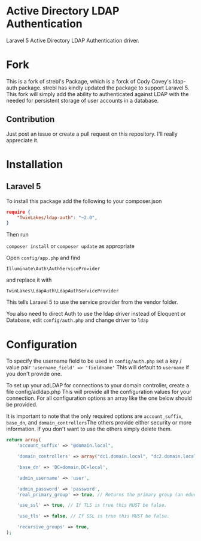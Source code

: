 Active Directory LDAP Authentication
=========

Laravel 5 Active Directory LDAP Authentication driver.

Fork
====

This is a fork of strebl's Package, which is a forck of Cody Covey's ldap-auth package. strebl has kindly updated the package to support
Laravel 5. This fork will simply add the ability to authenticated against LDAP with the needed for persistent storage of user accounts in
a database.

Contribution
------------
Just post an issue or create a pull request on this repository. I'll really appreciate it.

Installation
============

Laravel 5
---------
To install this package add the following to your composer.json

```json
require {
	"TwinLakes/ldap-auth": "~2.0",
}
```

Then run

`composer install` or `composer update` as appropriate

Open `config/app.php` and find

`Illuminate\Auth\AuthServiceProvider`

and replace it with

`TwinLakes\LdapAuth\LdapAuthServiceProvider`

This tells Laravel 5 to use the service provider from the vendor folder.

You also need to direct Auth to use the ldap driver instead of Eloquent or Database, edit `config/auth.php` and change driver to `ldap`


Configuration
=============
To specify the username field to be used in `config/auth.php` set a key / value pair `'username_field' => 'fieldname'` This will default to `username` if you don't provide one.

To set up your adLDAP for connections to your domain controller, create a file config/adldap.php This will provide all the configuration values for your connection. For all configuration options an array like the one below should be provided.

It is important to note that the only required options are `account_suffix`, `base_dn`, and `domain_controllers`The others provide either security or more information. If you don't want to use the others simply delete them.

```php
return array(
	'account_suffix' => "@domain.local",

	'domain_controllers' => array("dc1.domain.local", "dc2.domain.local"), // An array of domains may be provided for load balancing.

	'base_dn' => 'DC=domain,DC=local',

	'admin_username' => 'user',

	'admin_password' => 'password',
	'real_primary_group' => true, // Returns the primary group (an educated guess).

	'use_ssl' => true, // If TLS is true this MUST be false.

	'use_tls' => false, // If SSL is true this MUST be false.

	'recursive_groups' => true,
);
```